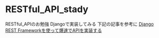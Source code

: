# RESTful_API_stady
RESTful_APIのお勉強
Djangoで実装してみる
下記の記事を参考に
[Django REST Frameworkを使って爆速でAPIを実装する](https://qiita.com/kimihiro_n/items/86e0a9e619720e57ecd8)
